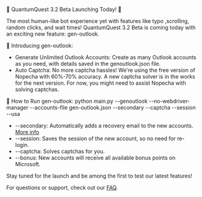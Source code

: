 🚀 QuantumQuest 3.2 Beta Launching Today! 🚀

The most human-like bot experience yet with features like typo ,scrolling, random clicks, and wait times! QuantumQuest 3.2 Beta is coming today with an exciting new feature: gen-outlook.

🔹 Introducing gen-outlook:
- Generate Unlimited Outlook Accounts: Create as many Outlook accounts as you need, with details saved in the genoutlook.json file.
- Auto Captcha: No more captcha hassles! We're using the free version of Nopecha with 60%-70% accuracy. A new captcha solver is in the works for the next version. For now, you might need to assist Nopecha with solving captchas.

🔧 How to Run gen-outlook:
python main.py --genoutlook --no-webdriver-manager --accounts-file gen-outlook.json --secondary --captcha --session --usa

- --secondary: Automatically adds a recovery email to the new accounts. [More info](https://github.com/QuantumLabs869/QuantumQuest/blob/master/FAQ.md)
- --session: Saves the session of the new account, so no need for re-login.
- --captcha: Solves captchas for you.
- --bonus: New accounts will receive all available bonus points on Microsoft.

Stay tuned for the launch and be among the first to test our latest features!

For questions or support, check out our [FAQ](https://github.com/QuantumLabs869/QuantumQuest/blob/master/FAQ.md).
